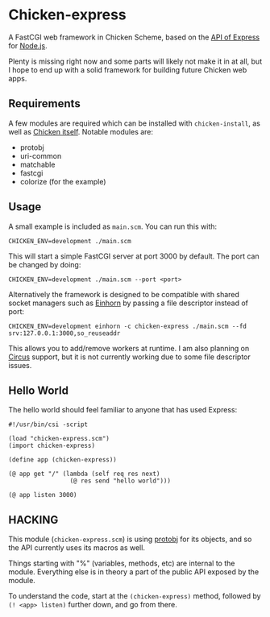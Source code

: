 # Chicken-express

A FastCGI web framework in Chicken Scheme, based on the [API of Express](http://expressjs.com/api.html) for [Node.js](http://nodejs.org).

Plenty is missing right now and some parts will likely not make it in at all, but I hope to end up with a solid framework for building future Chicken web apps.

## Requirements

A few modules are required which can be installed with `chicken-install`, as well as [Chicken itself](http://www.call-cc.org). Notable modules are:

- protobj
- uri-common
- matchable
- fastcgi
- colorize (for the example)

## Usage

A small example is included as `main.scm`. You can run this with:

    CHICKEN_ENV=development ./main.scm

This will start a simple FastCGI server at port 3000 by default. The port can be changed by doing:

    CHICKEN_ENV=development ./main.scm --port <port>

Alternatively the framework is designed to be compatible with shared socket managers such as [Einhorn](https://github.com/stripe/einhorn) by passing a file descriptor instead of port:

    CHICKEN_ENV=development einhorn -c chicken-express ./main.scm --fd srv:127.0.0.1:3000,so_reuseaddr

This allows you to add/remove workers at runtime. I am also planning on [Circus](http://circus.readthedocs.org) support, but it is not currently working due to some file descriptor issues.

## Hello World

The hello world should feel familiar to anyone that has used Express:

    #!/usr/bin/csi -script

    (load "chicken-express.scm")
    (import chicken-express)

    (define app (chicken-express))

    (@ app get "/" (lambda (self req res next)
                     (@ res send "hello world")))

    (@ app listen 3000)


## HACKING

This module (`chicken-express.scm`) is using [protobj](http://wiki.call-cc.org/eggref/4/protobj) for its objects, and so the API currently uses its macros as well.

Things starting with "%" (variables, methods, etc) are internal to the module. Everything else is in theory a part of the public API exposed by the module.

To understand the code, start at the `(chicken-express)` method, followed by `(! <app> listen)` further down, and go from there.
